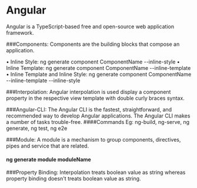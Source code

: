 # Angular
Angular is a TypeScript-based free and open-source web application framework.

###Components:
Components are the building blocks that compose an application.

•	Inline Style: ng generate component ComponentName --inline-style
•	Inline Template: ng generate component ComponentName --inline-template
•	Inline Template and Inline Style: ng generate component ComponentName --inline-template --inline-style

###Interpolation: 
Angular interpolation is used display a component property in the respective view template with double curly braces syntax.

###Angular-CLI: 
The Angular CLI is the fastest, straightforward, and recommended way to develop Angular applications. The Angular CLI makes a number of tasks trouble-free.
####Commands Eg: ng-build, ng-serve, ng generate, ng test, ng e2e

###Module: 
A module is a mechanism to group components, directives, pipes and service that are related.
#### ng generate module moduleName

###Property Binding:
Interpolation treats boolean value as string whereas property binding doesn't treats boolean value as string.
